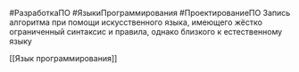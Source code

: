 #РазработкаПО #ЯзыкиПрограммирования #ПроектированиеПО 
Запись алгоритма при помощи искусственного языка, имеющего жёстко ограниченный синтаксис и правила, однако близкого к естественному языку

[[Язык программирования]]